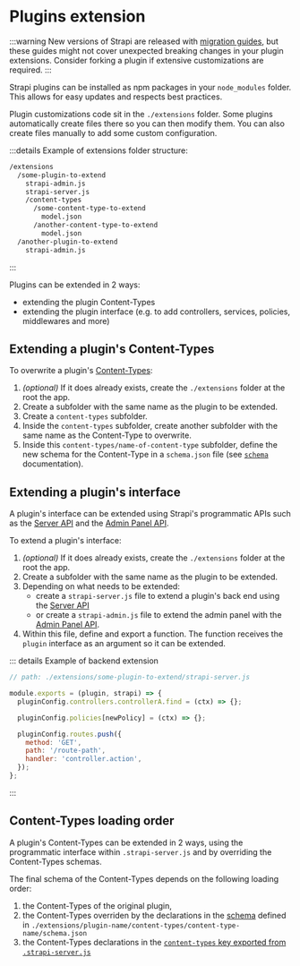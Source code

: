 # Plugins extension

:::warning
New versions of Strapi are released with [migration guides](/developer-docs/latest/update-migration-guides/migration-guides.md), but these guides might not cover unexpected breaking changes in your plugin extensions. Consider forking a plugin if extensive customizations are required.
:::

Strapi plugins can be installed as npm packages in your `node_modules` folder. This allows for easy updates and respects best practices.

Plugin customizations code sit in the `./extensions` folder. Some plugins automatically create files there so you can then modify them. You can also create files manually to add some custom configuration.
<!-- TODO: add link to new project structure when updated -->

:::details Example of extensions folder structure:

```bash
/extensions
  /some-plugin-to-extend
    strapi-admin.js
    strapi-server.js
    /content-types
      /some-content-type-to-extend
        model.json
      /another-content-type-to-extend
        model.json
  /another-plugin-to-extend
    strapi-admin.js
```

:::

Plugins can be extended in 2 ways:

- extending the plugin Content-Types
- extending the plugin interface (e.g. to add controllers, services, policies, middlewares and more)


## Extending a plugin's Content-Types

To overwrite a plugin's [Content-Types](/developer-docs/latest/development/backend-customization.md#models):

1. _(optional)_ If it does already exists, create the `./extensions` folder at the root the app.
2. Create a subfolder with the same name as the plugin to be extended.
3. Create a `content-types` subfolder.
4. Inside the `content-types` subfolder, create another subfolder with the same name as the Content-Type to overwrite.
5. Inside this `content-types/name-of-content-type` subfolder, define the new schema for the Content-Type in a `schema.json` file (see [`schema`](/developer-docs/latest/development/backend-customization/models.md#model-schema) documentation).
<!-- ! The link to the `schema` section above won't work in this PR, but will work once the content is merged with the database PR -->

## Extending a plugin's interface

A plugin's interface can be extended using Strapi's programmatic APIs such as the [Server API](/developer-docs/latest/developer-resources/plugin-api-reference/server.md) and the [Admin Panel API](/developer-docs/latest/developer-resources/plugin-api-reference/admin-panel.md).

To extend a plugin's interface:

1. _(optional)_ If it does already exists, create the `./extensions` folder at the root the app.
2. Create a subfolder with the same name as the plugin to be extended.
3. Depending on what needs to be extended:
    * create a `strapi-server.js` file to extend a plugin's back end using the [Server API](/developer-docs/latest/developer-resources/plugin-api-reference/server.md)
    * or create a  `strapi-admin.js` file to extend the admin panel with the [Admin Panel API](/Users/piwi/code/documentation/docs/developer-docs/latest/developer-resources/plugin-api-reference/admin-paenl.md).
4. Within this file, define and export a function.  The function receives the `plugin` interface as an argument so it can be extended.

::: details Example of backend extension

```js
// path: ./extensions/some-plugin-to-extend/strapi-server.js

module.exports = (plugin, strapi) => {
  pluginConfig.controllers.controllerA.find = (ctx) => {};

  pluginConfig.policies[newPolicy] = (ctx) => {};

  pluginConfig.routes.push({
    method: 'GET',
    path: '/route-path',
    handler: 'controller.action',
  });
};
```
:::

## Content-Types loading order

A plugin's Content-Types can be extended in 2 ways, using the programmatic interface within `.strapi-server.js` and by overriding the Content-Types schemas.

The final schema of the Content-Types depends on the following loading order:

1. the Content-Types of the original plugin,
2. the Content-Types overriden by the declarations in the [schema](/developer-docs/latest/development/backend-customization/models.md#model-schema) defined in `./extensions/plugin-name/content-types/content-type-name/schema.json`
3. the Content-Types declarations in the [`content-types` key exported from `.strapi-server.js`](/developer-docs/latest/developer-resources/plugin-api-reference/server.html#content-types)
<!-- ! The link to the `schema` section above won't work in this PR, but will work once the content is merged with the database PR -->
